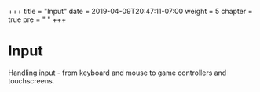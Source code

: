 +++
title = "Input"
date = 2019-04-09T20:47:11-07:00
weight = 5
chapter = true
pre = "<i class='fas fa-gamepad'></i> "
+++

# <i class='fas fa-gamepad'></i> Input

Handling input - from keyboard and mouse to game controllers and touchscreens.